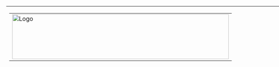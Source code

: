 <table align="center" border="0" cellpadding="0" cellspacing="0" style="width:1100px">
	<tbody>
		<tr>
			<td>
			<table align="left" border="0" cellpadding="1" cellspacing="1" style="width:800px">
				<tbody>
					<tr>
						<td><a href="https://GalacticProps.co.uk/GitHub/Blaster_Scope/GitHub_Logo.jpg" target="_blank"><img alt="Logo" src="https://GalacticProps.co.uk/GitHub/Blaster_Scope/GitHub_Logo.jpg" style="float:left; height:121px; width:581px" /></a></td>
					</tr>
				</tbody>
			</table>

			<p>&nbsp;</p>

			<p>&nbsp;</p>

			<p>&nbsp;</p>

			<p>&nbsp;</p>

			<table align="center" border="0" cellpadding="0" cellspacing="0" style="width:1100px">
				<tbody>
					<tr>
						<td style="width:541px">
						<p>&nbsp;</p>
						</td>
						<td style="width:552px">&nbsp;</td>
					</tr>
					<tr>
						<td colspan="2" style="width:541px">
						<p><span style="font-size:24px"><span style="font-family:Arial,Helvetica,sans-serif">Arduino E-11 Animated Blaster Scope</span></span></p>
						</td>
					</tr>
					<tr>
						<td colspan="2" style="width:541px">&nbsp;</td>
					</tr>
					<tr>
						<td colspan="2" style="width:541px">
						<p><span style="font-family:Arial,Helvetica,sans-serif"><span style="font-size:16px">Arduino code and STL files for an animated Star Wars E-11 Blaster Scope with optional Red Dot Laser Sight.&nbsp;<br />
						This is a very basic build just to add some functionality to your Star Wars Blaster Scope.<br />
						Easy to build&nbsp;with only minimal wiring required using cheap and readily available parts.&nbsp;<br />
						You can purchase the 3D STL files to print the E-11 Blaster Scope to fit these electronics from my online&nbsp;store -&nbsp;<a href="https://proptronix.co.uk/prop_stl_files/e-11-blaster-scope-stl" target="_blank">PropTroniX</a></span></span></p>
						</td>
					</tr>
					<tr>
						<td style="width:541px"><a href="https://www.galacticprops.co.uk/GitHub/Blaster_Scope/GitHub_Scope_1.png" target="_blank"><img alt="3D Printed E-11 Blaster Scope" src="https://www.galacticprops.co.uk/GitHub/Blaster_Scope/GitHub_Scope_1.png" style="border-style:solid; border-width:1px; float:left; height:200px; margin-bottom:20px; margin-top:20px; width:500px" /></a></td>
						<td style="width:552px"><a href="https://www.galacticprops.co.uk/GitHub/Blaster_Scope/GitHub_Scope_2.png" target="_blank"><img alt="" src="https://www.galacticprops.co.uk/GitHub/Blaster_Scope/GitHub_Scope_2.png" style="border-style:solid; border-width:1px; float:left; height:200px; margin-bottom:20px; margin-top:20px; width:500px" /></a></td>
					</tr>
					<tr>
						<td style="width:541px">
						<p><span style="font-family:Arial,Helvetica,sans-serif"><span style="font-size:24px">Video of the Prototype</span></span></p>
						</td>
						<td style="width:552px">&nbsp;</td>
					</tr>
					<tr>
						<td style="width:541px">&nbsp;</td>
						<td style="width:552px">&nbsp;</td>
					</tr>
					<tr>
						<td colspan="2" style="width:541px">
						<p><span style="font-size:16px"><span style="font-family:Arial,Helvetica,sans-serif">Check out my Video of a 3D Printed Prototype with the Electronics Installed</span></span></p>

						<p><span style="font-size:16px"><span style="font-family:Arial,Helvetica,sans-serif">YouTube Video - <a href="https://youtu.be/OtV69T4YZjw" target="_blank">Star Wars E-11 Blaster Scope with Electronics</a></span></span></p>
						</td>
					</tr>
					<tr>
						<td style="width:541px">&nbsp;</td>
						<td style="width:552px">&nbsp;</td>
					</tr>
					<tr>
						<td style="width:541px">
						<p><span style="font-size:24px"><span style="font-family:Arial,Helvetica,sans-serif">Parts Required</span></span></p>
						</td>
						<td style="width:552px">&nbsp;</td>
					</tr>
					<tr>
						<td style="width:541px">&nbsp;</td>
						<td style="width:552px">&nbsp;</td>
					</tr>
					<tr>
						<td colspan="2" style="width:541px">
						<ul>
							<li>
							<p><span style="font-size:14px"><span style="font-family:Arial,Helvetica,sans-serif">1 x <span style="color:#3498db">Set of 3D STLFiles</span>&nbsp; - For 3D Printing the&nbsp;E-11 Blaster Scope (Included <strong><span style="color:#e74c3c"><em>FREE</em></span></strong> in&nbsp;the Download)</span></span></p>
							</li>
							<li>
							<p><span style="font-size:14px"><span style="font-family:Arial,Helvetica,sans-serif">1 x <a href="https://proptronix.co.uk/arduino_components/microcontrollers/dfrobot-beetle" target="_blank"> DFRobot Beetle</a> - ATmega32u4 V 16MHz Micro USB&nbsp;</span></span></p>
							</li>
							<li>
							<p><span style="font-size:14px"><span style="font-family:Arial,Helvetica,sans-serif">1 x <a href="https://proptronix.co.uk/arduino_components/leds/red-dot-laser-diode-led" target="_blank"> Red Laser Dot Diode</a> - 650nm 6mm 3V-5V&nbsp;(Optional)</span></span></p>
							</li>
							<li>
							<p><span style="font-size:14px"><span style="font-family:Arial,Helvetica,sans-serif">1 x <a href="https://proptronix.co.uk/arduino_components/oled_displays/0-49-oled-display" target="_blank">0.49&quot; OLED Display</a> - White OLED Screen Module SSD1306 Drive IC 64 x 32 IIC Interface</span></span></p>
							</li>
							<li>
							<p><span style="font-size:14px"><span style="font-family:Arial,Helvetica,sans-serif">1 x <a href="https://proptronix.co.uk/other_components/switches/6mm-tactile-switch" target="_blank"> 6mm Tactile Momentary Switch</a> - 2 Pin SPDT Momentary Tactile Pushbutton Switch 6mm x 6mm x 5mm (Optional)</span></span></p>
							</li>
							<li>
							<p><span style="font-size:14px"><span style="font-family:Arial,Helvetica,sans-serif">1 x <a href="https://proptronix.co.uk/other_components/resistors/1-4w-carbon-film-resistors" target="_blank">10K &Omega; Resistor</a> - 1/4W 5% Carbon Resistors - Used on the ON/Button for the Red Dot Laser</span></span></p>
							</li>
							<li>
							<p><span style="font-size:14px"><span style="font-family:Arial,Helvetica,sans-serif">1 x <a href="https://proptronix.co.uk/other_components/connectors/micro-jst-1-25mm-m-f" target="_blank"> 4-Pin Micro JST Cable</a> - (Male &amp; female) For Connecting OLED Screen to DFRobot Beetle</span></span></p>
							</li>
							<li>
							<p><span style="font-size:14px"><span style="font-family:Arial,Helvetica,sans-serif">1 x <a href="https://proptronix.co.uk/other_components/connectors/micro-jst-1-25mm-m-f" target="_blank"> 3-Pin Micro JST Cable</a> - (Male &amp; female) For Connecting Red Dot Laser Switch to&nbsp;DFRobot Beetle</span></span></p>
							</li>
							<li>
							<p><span style="font-size:14px"><span style="font-family:Arial,Helvetica,sans-serif">2 x <a href="https://proptronix.co.uk/other_components/connectors/micro-jst-1-25mm-m-f" target="_blank"> 2-Pin Micro JST Cable</a> - (Male &amp; female) For Connecting Red Dot Laser Diode to DFRobot Beetle &amp; to supply 5V Power to the DFRobot Beetle</span></span></p>
							</li>
							<li>
							<p><span style="font-size:14px"><span style="font-family:Arial,Helvetica,sans-serif">3 x&nbsp;<a href="https://proptronix.co.uk/accessories/screws-nuts-and-bolts/e-11-scope-front-screws" target="_blank">M2 Slotted Cheese Head Machine Screws</a>&nbsp;- For the Front of the Scope</span></span></p>
							</li>
							<li>
							<p><span style="font-size:14px"><span style="font-family:Arial,Helvetica,sans-serif">2 x <a href="https://proptronix.co.uk/other_components/magnets/blaster-scope-magnets" target="_blank">4x3mm&nbsp;Neodymium Magnets</a>&nbsp;- To Hold the Screen Holder in Place inside the Scope</span></span></p>
							</li>
							<li>
							<p><span style="font-size:14px"><span style="font-family:Arial,Helvetica,sans-serif">1 x <a href="https://proptronix.co.uk/accessories/round-glass-cabochon" target="_blank">30mm&nbsp;Round Glass Cabochon</a>&nbsp;- Used as a Magnifier Lens for the Scope Eye Piece</span></span></p>
							</li>
						</ul>
						</td>
					</tr>
					<tr>
						<td style="width:541px">&nbsp;</td>
						<td style="width:552px">&nbsp;</td>
					</tr>
					<tr>
						<td colspan="2" style="width:541px">
						<p><span style="font-size:16px"><span style="font-family:Arial,Helvetica,sans-serif">All parts listed above are available from my <a href="https://proptronix.co.uk" target="_blank">Online Shop</a> , <a href="https://www.ebay.co.uk" target="_blank">eBay</a>, <a href="https://www.amazon.co.uk" target="_blank">Amazon</a> or <a href="https://www.aliexpress.com" target="_blank">AliExpress</a>.</span></span></p>

						<p><span style="font-size:16px"><span style="font-family:Arial,Helvetica,sans-serif">I also sell an updated&nbsp;<a href="https://proptronix.co.uk/prop-electronics/blaster-scope-electronics-kit" target="_blank">E-11 Blaster Scope Electronics as a Self Build Kit</a>&nbsp;in my Shop. It has changable displays and improved code and also includes the specially designed STL Files for the Kit.</span></span></p>
						</td>
					</tr>
					<tr>
						<td style="width:541px">&nbsp;</td>
						<td style="width:552px">&nbsp;</td>
					</tr>
					<tr>
						<td style="width:541px">
						<p><span style="font-size:24px"><span style="font-family:Arial,Helvetica,sans-serif">Software Required</span></span></p>
						</td>
						<td style="width:552px">&nbsp;</td>
					</tr>
					<tr>
						<td style="width:541px">&nbsp;</td>
						<td style="width:552px">&nbsp;</td>
					</tr>
					<tr>
						<td colspan="2" style="width:541px"><span style="font-size:16px"><span style="font-family:Arial,Helvetica,sans-serif">You will need the following Software &amp; Libraries to install and setup the Scope Arduino Code on the DFRobot Beetle.</span></span>
						<ul>
							<li><span style="font-size:16px"><span style="font-family:Arial,Helvetica,sans-serif">The latest version of Arduino IDE -&nbsp;<a href="https://www.arduino.cc/en/Main/Software" target="_blank">Download from the Arduino Site</a></span></span></li>
						</ul>

						<p><span style="font-size:16px"><span style="font-family:Arial,Helvetica,sans-serif">Arduino Libraries Needed:</span></span></p>

						<ul>
							<li><span style="font-size:16px"><span style="font-family:Arial,Helvetica,sans-serif">WIRE - Pre-Installed with Arduino IDE</span></span></li>
							<li><span style="font-size:16px"><span style="font-family:Arial,Helvetica,sans-serif">SPI - Pre-Installed with Arduino IDE</span></span></li>
							<li><span style="font-size:16px"><span style="font-family:Arial,Helvetica,sans-serif">Adafruit GFX - Included in the Download</span></span></li>
							<li><span style="font-size:16px"><span style="font-family:Arial,Helvetica,sans-serif">Adafruit SSD1306 - Included in the download and Pre-Set for 64x32 OLED Display</span></span></li>
						</ul>

						<p><span style="font-size:16px"><span style="font-family:Arial,Helvetica,sans-serif">The DFRobot Beetle uses the Arduino Leonardo board configuration Settings.</span></span></p>
						</td>
					</tr>
					<tr>
						<td style="width:541px">&nbsp;</td>
						<td style="width:552px">&nbsp;</td>
					</tr>
					<tr>
						<td style="width:541px">
						<p><span style="font-size:24px"><span style="font-family:Arial,Helvetica,sans-serif">Wiring Schematics</span></span></p>
						</td>
						<td style="width:552px">&nbsp;</td>
					</tr>
					<tr>
						<td style="width:541px">&nbsp;</td>
						<td style="width:552px">&nbsp;</td>
					</tr>
					<tr>
						<td colspan="2" style="width:541px"><a href="https://www.galacticprops.co.uk/GitHub/Blaster_Scope/GitHub_Scope_Wiring.png" target="_blank"><img alt="Scope Schematics" src="https://www.galacticprops.co.uk/GitHub/Blaster_Scope/GitHub_Scope_Wiring.png" style="border-style:solid; border-width:1px; height:316px; margin-bottom:10px; margin-top:10px; width:600px" /></a></td>
					</tr>
					<tr>
						<td style="width:541px">&nbsp;</td>
						<td style="width:552px">&nbsp;</td>
					</tr>
					<tr>
						<td style="width:541px">
						<p><span style="font-size:24px"><span style="font-family:Arial,Helvetica,sans-serif">Programming Instructions</span></span></p>
						</td>
						<td style="width:552px">&nbsp;</td>
					</tr>
					<tr>
						<td style="width:541px">&nbsp;</td>
						<td style="width:552px">&nbsp;</td>
					</tr>
					<tr>
						<td colspan="2" style="width:541px">
						<ol>
							<li>
							<p><span style="font-size:16px"><span style="font-family:Arial,Helvetica,sans-serif">Copy the Two Included Libraies (Adafruit_GFX_Library &amp;&nbsp;Adafruit_SSD1306-master_64x32) into your Arduino Libraries Folder.</span></span></p>
							</li>
							<li>
							<p><span style="font-size:16px"><span style="font-family:Arial,Helvetica,sans-serif">Run the Arduino IDE Application</span></span></p>
							</li>
							<li>
							<p><span style="font-size:16px"><span style="font-family:Arial,Helvetica,sans-serif">File Open and locate the Arduino-Blaster-Scope-V1.0 Dircectory and open the Load the Arduino_Blaster_Scope-V1.0.ino file.</span></span></p>
							</li>
							<li>
							<p><span style="font-size:16px"><span style="font-family:Arial,Helvetica,sans-serif">Under Tools&nbsp;Select Board then Arduino Leonardo</span></span></p>
							</li>
							<li>
							<p><span style="font-size:16px"><span style="font-family:Arial,Helvetica,sans-serif">Select Tools: PORT and Select the&nbsp;COM Port your DFRobot&nbsp;Beetle board is plugged in to.</span></span></p>
							</li>
							<li>
							<p><span style="font-size:16px"><span style="font-family:Arial,Helvetica,sans-serif">Select Tools: Programmer: and choose AVRISP mkII.</span></span></p>
							</li>
							<li>
							<p><span style="font-size:16px"><span style="font-family:Arial,Helvetica,sans-serif">Upload the Arduino_Blaster_Scope-V1.0.ino code to the board</span></span></p>
							</li>
						</ol>

						<p><span style="font-size:16px"><span style="font-family:Arial,Helvetica,sans-serif">You should now have a functioning Blaster Scope</span></span></p>
						</td>
					</tr>
					<tr>
						<td style="width:541px">&nbsp;</td>
						<td style="width:552px">&nbsp;</td>
					</tr>
					<tr>
						<td style="width:541px">
						<p><span style="font-size:24px"><span style="font-family:Arial,Helvetica,sans-serif">Licence</span></span></p>
						</td>
						<td style="width:552px">&nbsp;</td>
					</tr>
					<tr>
						<td style="width:541px">&nbsp;</td>
						<td style="width:552px">&nbsp;</td>
					</tr>
					<tr>
						<td colspan="2" style="width:541px">
						<p><span style="font-size:16px"><span style="font-family:Arial,Helvetica,sans-serif"><span style="color:#24292e"><span style="background-color:#ffffff">This work is licensed under the Creative Commons Attribution-NonCommercial-ShareAlike 4.0 International License.</span></span><br />
						<span style="color:#24292e"><span style="background-color:#ffffff">To view a copy of this license, visit </span></span><a href="https://creativecommons.org/licenses/by-nc/4.0/" target="_blank">https://creativecommons.org/licenses/by-nc/4.0/</a></span></span></p>
						</td>
					</tr>
					<tr>
						<td style="width:541px">&nbsp;</td>
						<td style="width:552px">&nbsp;</td>
					</tr>
					<tr>
						<td style="width:541px">
						<p><span style="font-size:24px"><span style="font-family:Arial,Helvetica,sans-serif">Thank You</span></span></p>
						</td>
						<td style="width:552px">&nbsp;</td>
					</tr>
					<tr>
						<td style="width:541px">&nbsp;</td>
						<td style="width:552px">&nbsp;</td>
					</tr>
					<tr>
						<td colspan="2" style="width:541px">
						<p><span style="font-size:16px"><span style="font-family:Arial,Helvetica,sans-serif">A special thank you goes to Paul Whitrow of&nbsp;<a href="https://www.facebook.com/trooperamp/?ref=br_rs" target="_blank">TRamp</a>&nbsp;for giving me the idea to make my own Blaster Scope. </span></span></p>

						<p><span style="font-size:16px"><span style="font-family:Arial,Helvetica,sans-serif">## Donation Button [![Donate](https://img.shields.io/badge/Donate-PayPal-green.svg)](https://www.paypal.com/cgi-bin/webscr?cmd=_s-xclick&amp;hosted_button_id=C238MUXXGZZR2&amp;source=url) Please feel free to doante a cup of coffee if you find this code useful. Thank You</span></span></p>
						</td>
					</tr>
					<tr>
						<td colspan="2" style="width:541px">&nbsp;</td>
					</tr>
					<tr>
						<td colspan="2" style="width:541px">&nbsp;</td>
					</tr>
				</tbody>
			</table>
			</td>
		</tr>
	</tbody>
</table>

<p>&nbsp;</p>
